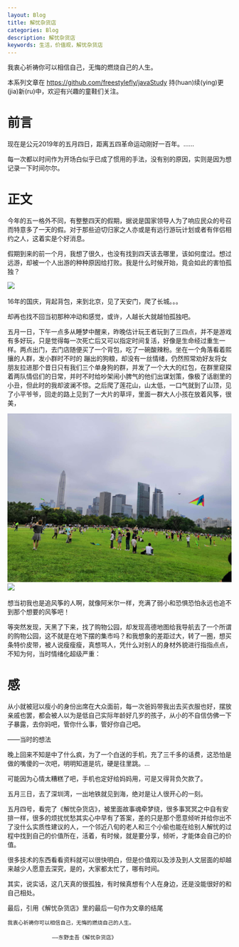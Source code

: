 ```yaml
---
layout: Blog
title: 解忧杂货店
categories: Blog
description: 解忧杂货店
keywords: 生活，价值观，解忧杂货店
---
```


我衷心祈祷你可以相信自己，无悔的燃烧自己的人生。

本系列文章在 <https://github.com/freestylefly/javaStudy> 持(huan)续(ying)更(jia)新(ru)中，欢迎有兴趣的童鞋们关注。
# 前言

现在是公元2019年的五月四日，距离五四革命运动刚好一百年。……

每一次都以时间作为开场白似乎已成了惯用的手法，没有别的原因，实则是因为想记录一下时间尔尔。

# 正文
今年的五一格外不同，有整整四天的假期，据说是国家领导人为了响应民众的号召而特意多了一天的假。对于那些迫切归家之人亦或是有远行游玩计划或者有伴侣相约之人，这着实是个好消息。


假期到来的前一个月，我想了很久，也没有找到四天该去哪里，该如何度过。想过远游，却被一个人出游的种种原因给打败。我是什么时候开始，竟会如此的害怕孤独？

![](/images/blog/2019-05-04-孤独.jpg)



16年的国庆，背起背包，来到北京，见了天安门，爬了长城。。。

 

却再也找不回当初那种冲动和感觉，或许，人越长大就越怕孤独吧。



五月一日，下午一点多从睡梦中醒来，昨晚估计玩王者玩到了三四点，并不是游戏有多好玩，只是觉得每一次死亡后又可以指定时间复活，好像是生命经过重生一样。两点出门，去门店随便买了一个背包，吃了一碗酸辣粉。坐在一个角落看着熙攘的人群，发小群时不时的 蹦出的狗粮，却没有一丝情绪，仍然照常劝好友将女朋友拉进那个昔日只有我们三个单身狗的群，并发了一个大大的红包，在群里窥探着两队情侣们的日常，并时不时给吵架闹小脾气的他们出谋划策，像极了话剧里的小丑，但此时的我却波澜不惊。之后爬了莲花山，山太低，一口气就到了山顶，见了小平爷爷，回走的路上见到了一大片的草坪，里面一群大人小孩在放着风筝，很美，

![](/images/blog/2019年5月4日174138-莲花山.jpg)
![](/images/blog/2019年5月4日174138-莲花山2.jpg)



想当初我也是追风筝的人啊，就像阿米尔一样，充满了弱小和恐惧恐怕永远也追不到那个想要的风筝吧！



等突然发现，天黑了下来，找了购物公园，却发现高德地图给我导航去了一个所谓的购物公园，这不就是在地下摆的集市吗？和我想象的差距过大，转了一圈，想买条特价皮带，被人说瘦瘦瘦，真想骂人，凭什么对别人的身材外貌进行指指点点，不知为何，当时情绪化超级严重：

# 感
从小就被冠以瘦小的身份出席在大众面前，每一次爸妈带我出去买衣服也好，摆放亲戚也罢，都会被人以为是低自己实际年龄好几岁的孩子，从小的不自信仿佛一下子暴露，去你妈吧，管你什么事，管好你自己吧。



——当时的想法


晚上回来不知是中了什么疯，为了一个白送的手机，充了三千多的话费，这恐怕是做的嘴傻的一次吧，明明知道是坑，硬是往里跳。…

 

可能因为心情太糟糕了吧，手机也定好给妈妈用，可是又得背负欠款了。

 五月三日，去了深圳湾，一出地铁就见到海，绝对是让人很开心的一刻。


五月四号，看完了《解忧杂货店》，被里面故事魂牵梦绕，很多事冥冥之中自有安排一样，很多的烦扰忧愁其实心中早有了答案，差的只是那个愿意倾听并给你出不了没什么实质性建议的人，一个邻近八旬的老人和三个小偷也能在给别人解忧的过程中找到自己的价值所在，活着，有时候，就是要分享，倾听，才能体会自己的价值。


很多技术的东西看看资料就可以很快明白，但是价值观以及涉及到人文层面的却越来越少人愿意去深究，是的，大家都太忙了，哪有时间。

 

其实，说实话，这几天真的很孤独，有时候真想有个人在身边，还是没能很好的和自己相处。



最后，引用《解忧杂货店》里的最后一句作为文章的结尾

```
我衷心祈祷你可以相信自己，无悔的燃烧自己的人生。

              ——东野圭吾《解忧杂货店》
```
 

